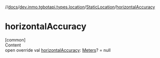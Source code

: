 //[docs](../../../index.md)/[dev.inmo.tgbotapi.types.location](../index.md)/[StaticLocation](index.md)/[horizontalAccuracy](horizontal-accuracy.md)



# horizontalAccuracy  
[common]  
Content  
open override val [horizontalAccuracy](horizontal-accuracy.md): [Meters](../../dev.inmo.tgbotapi.types/index.md#%5Bdev.inmo.tgbotapi.types%2FMeters%2F%2F%2FPointingToDeclaration%2F%5D%2FClasslikes%2F625018081)? = null  



